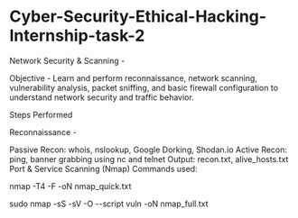# Cyber-Security-Ethical-Hacking-Internship-task-2

Network Security & Scanning -

Objective - Learn and perform reconnaissance, network scanning, vulnerability analysis, packet sniffing, and basic firewall configuration to understand network security and traffic behavior.

Steps Performed

Reconnaissance -

Passive Recon: whois, nslookup, Google Dorking, Shodan.io
Active Recon: ping, banner grabbing using nc and telnet
Output: recon.txt, alive_hosts.txt
Port & Service Scanning (Nmap) Commands used:

nmap -T4 -F -oN nmap_quick.txt

sudo nmap -sS -sV -O --script vuln -oN nmap_full.txt
